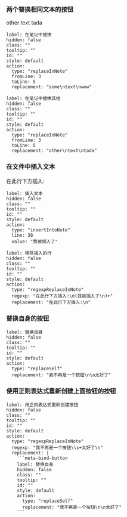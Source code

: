 ### 两个替换相同文本的按钮

other
text
tada

```meta-bind-button
label: 在笔记中替换
hidden: false
class: ""
tooltip: ""
id: ""
style: default
action:
  type: "replaceInNote"
  fromLine: 3
  toLine: 5
  replacement: "some\ntext\nwow"
```

```meta-bind-button
label: 在笔记中替换其他
hidden: false
class: ""
tooltip: ""
id: ""
style: default
action:
  type: "replaceInNote"
  fromLine: 3
  toLine: 5
  replacement: "other\ntext\ntada"
```

### 在文件中插入文本

在此行下方插入:

```meta-bind-button
label: 插入文本
hidden: false
class: ""
tooltip: ""
id: ""
style: default
action:
  type: "insertIntoNote"
  line: 38
  value: "我被插入了"
```

```meta-bind-button
label: 移除插入的行
hidden: false
class: ""
tooltip: ""
id: ""
style: default
action:
  type: "regexpReplaceInNote"
  regexp: "在此行下方插入:\n(我被插入了\n)+"
  replacement: "在此行下方插入:\n"
```

### 替换自身的按钮

```meta-bind-button
label: 替换自身
hidden: false
class: ""
tooltip: ""
id: ""
style: default
action:
  type: "replaceSelf"
  replacement: "我不再是一个按钮\n\n太好了"
```

### 使用正则表达式重新创建上面按钮的按钮

```meta-bind-button
label: 用正则表达式重新创建按钮
hidden: false
class: ""
tooltip: ""
id: ""
style: default
action:
  type: "regexpReplaceInNote"
  regexp: "我不再是一个按钮\\s+太好了\n"
  replacement: |
    ```meta-bind-button
    label: 替换自身
    hidden: false
    class: ""
    tooltip: ""
    id: ""
    style: default
    action:
      type: "replaceSelf"
      replacement: "我不再是一个按钮\n\n太好了"
    ```
```
